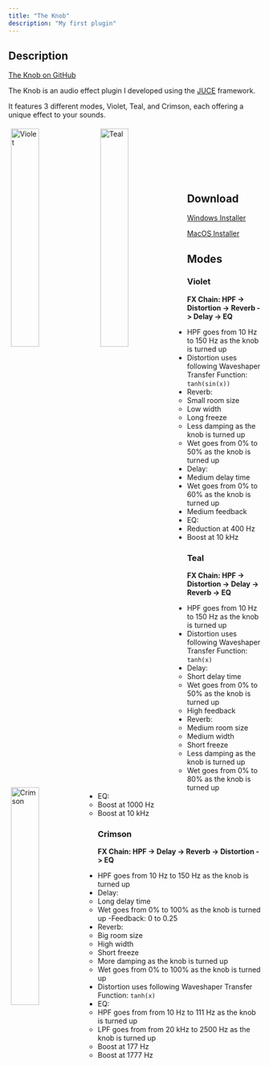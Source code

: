 ```yaml
---
title: "The Knob"
description: "My first plugin"
---
```


## Description

[The Knob on GitHub](https://github.com/poofyOwl/plugins-theknob)

The Knob is an audio effect plugin I developed using the [JUCE](https://juce.com/) framework. 

It features 3 different modes, Violet, Teal, and Crimson, each offering a unique effect to your sounds.

<span>
    <img src="/theknob_violet.png" alt="Violet" style="width:33.33%;float:left;padding:5px;">
</span>
<span>
    <img src="/theknob_teal.png" alt="Teal" style="width:33.33%;float:left;padding:5px;">
</span>
<span>
    <img src="/theknob_crimson.png" alt="Crimson" style="width:33.33%;float:left;padding:5px;">
</span>

<br><br><br><br><br><br>

## Download

[Windows Installer](https://github.com/poofyOwl/plugins-theknob/raw/refs/tags/v1.1/installers/Windows/Output/TheKnobSetup.exe)

[MacOS Installer](https://github.com/poofyOwl/plugins-theknob/raw/refs/tags/v1.1/installers/MacOSX/build/TheKnob-setup.pkg)

## Modes

### Violet

**FX Chain: HPF -> Distortion -> Reverb -> Delay -> EQ**

- HPF goes from 10 Hz to 150 Hz as the knob is turned up
- Distortion uses following Waveshaper Transfer Function: `tanh(sin(x))` 
- Reverb:
  - Small room size
  - Low width
  - Long freeze
  - Less damping as the knob is turned up
  - Wet goes from 0% to 50% as the knob is turned up
 - Delay:
  - Medium delay time
  - Wet goes from 0% to 60% as the knob is turned up
  - Medium feedback
 - EQ:
  - Reduction at 400 Hz
  - Boost at 10 kHz

### Teal

**FX Chain: HPF -> Distortion -> Delay -> Reverb -> EQ**

- HPF goes from 10 Hz to 150 Hz as the knob is turned up
- Distortion uses following Waveshaper Transfer Function: `tanh(x)` 
- Delay:
  - Short delay time
  - Wet goes from 0% to 50% as the knob is turned up
  - High feedback
- Reverb:
  - Medium room size
  - Medium width
  - Short freeze 
  - Less damping as the knob is turned up
  - Wet goes from 0% to 80% as the knob is turned up
- EQ:
  - Boost at 1000 Hz
  - Boost at 10 kHz

### Crimson

**FX Chain: HPF -> Delay -> Reverb -> Distortion -> EQ**

- HPF goes from 10 Hz to 150 Hz as the knob is turned up
- Delay:
    - Long delay time
    - Wet goes from 0% to 100% as the knob is turned up
    -Feedback: 0 to 0.25
 - Reverb:
    - Big room size
    - High width
    - Short freeze
    - More damping as the knob is turned up
    - Wet goes from 0% to 100% as the knob is turned up
- Distortion uses following Waveshaper Transfer Function: `tanh(x)` 
- EQ:
  - HPF goes from from 10 Hz to 111 Hz as the knob is turned up
  - LPF goes from from 20 kHz to 2500 Hz as the knob is turned up
  - Boost at 177 Hz
  - Boost at 1777 Hz
